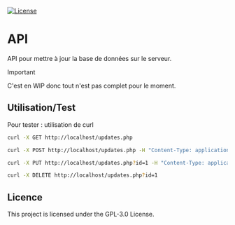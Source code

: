 [![License](https://img.shields.io/github/license/sharps4/fil-rouge)](https://github.com/sharps4/fil-rouge/LICENSE)

# API

API pour mettre à jour la base de données sur le serveur.

> [!IMPORTANT]
> C'est en WIP donc tout n'est pas complet pour le moment.

## Utilisation/Test

Pour tester : utilisation de curl

```bash
curl -X GET http://localhost/updates.php

curl -X POST http://localhost/updates.php -H "Content-Type: application/json" -d '{"title": "Nouvelle mise à jour", "description": "Description de la mise à jour"}'

curl -X PUT http://localhost/updates.php?id=1 -H "Content-Type: application/json" -d '{"title": "Mise à jour modifiée", "description": "Description modifiée"}'

curl -X DELETE http://localhost/updates.php?id=1
```

## Licence

This project is licensed under the GPL-3.0 License.